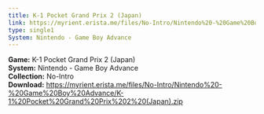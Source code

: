 ```yaml
---
title: K-1 Pocket Grand Prix 2 (Japan)
link: https://myrient.erista.me/files/No-Intro/Nintendo%20-%20Game%20Boy%20Advance/K-1%20Pocket%20Grand%20Prix%202%20(Japan).zip
type: single1
System: Nintendo - Game Boy Advance
---
```

<b>Game:</b> K-1 Pocket Grand Prix 2 (Japan)<br>
<b>System:</b> Nintendo - Game Boy Advance<br>
<b>Collection:</b> No-Intro<br>
<b>Download:</b> https://myrient.erista.me/files/No-Intro/Nintendo%20-%20Game%20Boy%20Advance/K-1%20Pocket%20Grand%20Prix%202%20(Japan).zip